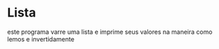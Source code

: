 # Lista

este programa varre uma lista e imprime seus valores na maneira como lemos e invertidamente
